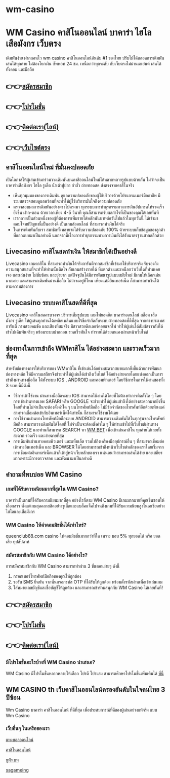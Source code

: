 # wm-casino
<h1>WM Casino คาสิโนออนไลน์ บาคาร่า ไฮโล เสือมังกร เว็บตรง</h1>

เดิมพันง่าย ฝากถอนไว wm casino คาสิโนออนไลน์อันดับ #1 ของไทย ปรับไม้ได้ตลอดการเดิมพัน เล่นได้ทุกค่าย ไม่ต้องโยกเงิน ซัพพอท 24 ชม. เหนือกว่าทุกระดับ กับเว็บตรงไม่ผ่านเอเย่นต์ เล่นได้ทั้งคอม และมือถือ

<h2>👉👉<a href="https://queenclub88.com/?register=true">สมัครสมาชิก</a></h2>
<h2>👉👉<a href="https://queenclub88.com/promotion">โปรโมชั่น</a></h2>
<h2>👉👉<a href="https://lin.ee/HrGLhgB">ติดต่อเรา(ไลน์)</a></h2>
<h2>👉👉<a href="https://queenclub88.com/">เว็บไซต์ตรง</a></h2>

<h2>คาสิโนออนไลน์ใหม่ ที่มั่นคงปลอดภัย</h2>

เปิดโอกาสให้ผู้เล่นเข้ามาร่วมวางเดิมพันบนคาสิออนไลน์ใหม่ได้หลากหลายรูปแบบด้วยกัน ไม่ว่าจะเป็น บาคาร่าเสือมังกร ไฮโล รูเล็ต น้ำเต้าปูปลา กำถั่ว ถ่ายทอดสด ส่งตรงจากคาสิโนจริง

- เห็นทุกมุมมองของการเดิมพัน ดูแลความปลอดภัยของผู้ใช้บริการด้วยโปรแกรมเมอร์มืออาชีพ มีระบบตรวจสอบดูแลพร้อมที่จะทำให้ผู้ใช้บริการมั่นใจถึงความปลอดภัย
- ตรวจสอบผลการเดิมพันอย่างตรงไปตรงมา ทุกระบบการทำธุรกรรมทางการเงินอัปเกรดให้รวดเร็วยิ่งขึ้น ฝาก-ถอน ด้วยเวลาเพียง 4-5 วินาที คุณก็สามารถรับผลกำไรที่เป็นของคุณได้เลยทันที
- เรากลายเป็นส่วนหนึ่งของผู้ที่ต้องการเพิ่มรายได้หลักพันบาทต่อวันไปแล้วในทุกวันนี้ ได้เข้ามาตอบโจทย์ปัญหานี้เป็นอย่างดี เป็นเกมส์ออนไลน์ ที่สามารถทำเงินได้จริง
- ในการเดิมพันกับเรา สมาชิกทั้งหลายจะได้รับความปลอดภัย 100% ด้วยระบบเก็บข้อมูลของลูกค้า ที่ออกแบบมาเป็นอย่างดี นอกจากนี้เรื่องการทำธุรกรรมทางการเงินยังได้รับมาตรฐานสากลอีกด้วย

<h2>Livecasino คาสิโนสดทำเงิน ให้สมาชิกได้เป็นอย่างดี</h2>

Livecasino เกมคาสิโน ที่สามารถทำเงินได้จริงการันตีจากสมาชิกที่เข้ามาใช้บริการจริง รับรองถึงความสนุกสนานที่จะทำให้ท่านนั้นติดใจ กับเกมสร้างรายได้ ที่แตกต่างและเหนือกว่าเว็บใดที่ท่านเคยเจอ และเล่นง่าย ไม่ซับซ้อน และยุ่งยาก แต่ปัจจุบันได้มีการพัฒนารูปแบบสมัยใหม่ มีเกมให้เลือกเล่นมากมาย และสามารถเดิมพันผ่านมือถือ ไม่ว่าจะอยู่ที่ไหน เพียงแค่มีอินเทอร์เน็ต ก็สามารถทำเงินได้ตามความต้องการ

<h2>Livecasino ระบบคาสิโนสดที่ดีที่สุด</h2>

Livecasino คาสิโนสดครบวงจร บริการเต็มรูปแบบ เกมไพ่ยอดฮิต บาคาร่าออนไลน์ สล็อต เสือมังกร รูเล็ต ให้ผู้เล่นทุกท่านได้เพลิดเพลินแบบไร้ขีดจำกัดกับระบบถ่ายทอดสดที่ดีที่สุด จากต่างประเทศ การันตี ภาพสวยคมชัด และเสียงที่สมจริง มีสาวสวยดีลเลอร์คอยแจกไพ่ ทำให้ผู้เล่นได้สัมผัสราวกับได้เข้าไปเดิมพันจริงๆ พร้อมระบบฝากถอน รวดเร็วทันใจ ทำรายได้ด้วยตนเองผ่านหน้าเว็บไซต์

<h2>ช่องทางในการเข้าถึง WMคาสิโน ได้อย่างสะดวก และรวดเร็วมากที่สุด</h2>

สำหรับช่องทางการให้บริการของ WMคาสิโน ที่เข้าเล่นได้อย่างสะดวกสบายมากยิ่งขึ้นด้วยการพัฒนาช่องทางหลัก ให้มีความเสถียรจึงช่วยทำให้ผู้เล่นได้เข้าถึงเว็บไซต์ ได้อย่างง่ายดายโดยแบ่งออกเป็นการเข้าถึงผ่านทางมือถือ ได้ทั้งระบบ IOS , ANDROID และคอมพิวเตอร์ โดยวิธีการในการใช้งานของทั้ง 3 ระบบนี้มีดังนี้

- วิธีการเข้าใช้งาน ผ่านทางมือถือระบบ IOS สามารถใช้งานได้โดยที่ไม่ต้องทำการติดตั้งใด ๆ โดยการเข้าผ่านทางแอพ SAFARI หรือ GOOGLE จะช่วยทำให้ผู้เล่นเข้าถึงได้อย่างสะดวกมากยิ่งขึ้นโดยที่ท่านไม่จำเป็นจะต้องตั้งค่าใด ๆ บนโทรศัพท์มือถือ ไม่มีข้อจำกัดของโทรศัพท์อีกด้วยเพียงแค่สามารถเชื่อมต่อเข้ากับอินเทอร์เน็ตได้เท่านั้น ก็สามารถใช้งานได้เลย
- การใช้งานผ่านทางโทรศัพท์มือถือระบบ ANDROID สามารถวางเดิมพันได้ในทุกรุ่นของโทรศัพท์มือถือ สามารถวางเดิมพันได้โดยที่ ไม่จำเป็นจะต้องตั้งค่าใด ๆ ให้ท่านเข้าไปที่เว็บไซต์ผ่านทาง GOOGLE และท่านก็สามารถ SEARCH หา <a href="https://queenclub88.com/">WM.BET</a> เพื่อเข้าเล่นคาสิโน ทุกค่ายได้เลยทั้งสะดวก รวดเร็ว และง่ายดายที่สุด
- การเดิมพันผ่านทางคอมพิวเตอร์ และแท็บเล็ต รวมไปถึงเครื่องมืออุปกรณ์อื่น ๆ ที่สามารถเชื่อมต่อเข้าทางอินเทอร์เน็ต และ BROWSER ได้โดยสามารถเข้าถึงหน้าเว็บไซต์หลักของเราโดยเริ่มจากการเชื่อมต่ออินเทอร์เน็ตแล้วก็เข้าสู่หน้าเว็บหลักของเรา แน่นอนว่าสามารถเล่นได้ง่าย และเสถียรมากเพราะมีการตรวจสอบ และพัฒนามาเป็นอย่างดี

<h2>คำถามที่พบบ่อย WM Casino</h2>

<h3>เกมที่ได้รับความนิยมมากที่สุดใน WM Casino?</h3>

บาคาร่าเป็นเกมที่ได้รับความนิยมมากที่สุด อย่างไรก็ตาม WM Casino มีเกมมากมายที่คุณชื่นชอบให้เลือกสรร ตั้งแต่เกมสุดคลาสสิคอย่างรูเล็ตและแบล็คแจ็คไปจนถึงเกมที่ได้รับความนิยมสูงในเอเชียอย่างไฮโลและเสือมังกร

<h3>WM Casino ให้ค่าคอมมิชชั่นได้เท่าไหร่?</h3>

queenclub88.com casino ให้คอมมิชชั่นมากกว่าที่ใด เพราะ มอบ 5% ทุกยอดได้ หรือ ยอดเสีย ทุปสัปดาห์

<h3>สมัครสมาชิกกับ WM Casino ได้อย่างไร?</h3>

การสมัครสมาชิกกับ WM Casino สามารถทำผ่าน 3 ขั้นตอนง่ายๆ ดังนี้
1. กรอกเบอร์โทรศัพท์มือถือของคุณให้ถูกต้อง
2. รอรับ SMS ยืนยัน จากนั้นกรอกรหัส OTP ที่ได้รับให้ถูกต้อง พร้อมตั้งรหัสผ่านเพื่อเข้าเล่นเกม
3. ใส่หมายเลขบัญชีและชื่อบัญชีให้ถูกต้อง และสามารถเข้าร่วมสนุกกับ WM Casino ได้เลยทันที!

<h2>👉👉<a href="https://queenclub88.com/?register=true">สมัครสมาชิก</a></h2>
<h2>👉👉<a href="https://queenclub88.com/promotion">โปรโมชั่น</a></h2>
<h2>👉👉<a href="https://lin.ee/HrGLhgB">ติดต่อเรา(ไลน์)</a></h2>

<h3>มีโปรโมชั่นอะไรบ้างที่ WM Casino นำเสนอ?</h3>

WM Casino มีโปรโมชั่นหลากหลายให้เลือก โปรดี โปรแรง สามารถศึกษาโปรโมชั่นเพิ่มเติมได้ <a href="https://queenclub88.com/promotion">ที่นี่</a>

<h2>WM CASINO th เว็บคาสิโนออนไลน์ครองอันดับในใจคนไทย 3 ปีซ้อน</h2>

Wm Casino บาคาร่า คาสิโนออนไลน์ ที่ดีที่สุด เพื่อประสบการณ์ที่ดีของผู้เล่นอย่างแท้จริง แบบ Wm Casino

<h3>เว็บอื่นๆ ในเครือของเรา</h3>

<a href="https://ufascbx.com/">แทงบอลออนไลน์</a>

<a href="https://www.casinoroyale888.info/">คาสิโนออนไลน์</a>

<a href="https://ufabet888.live/">ยูฟ่าเบท</a>

<a href="https://sa-game24h.com/">sagameing</a>
